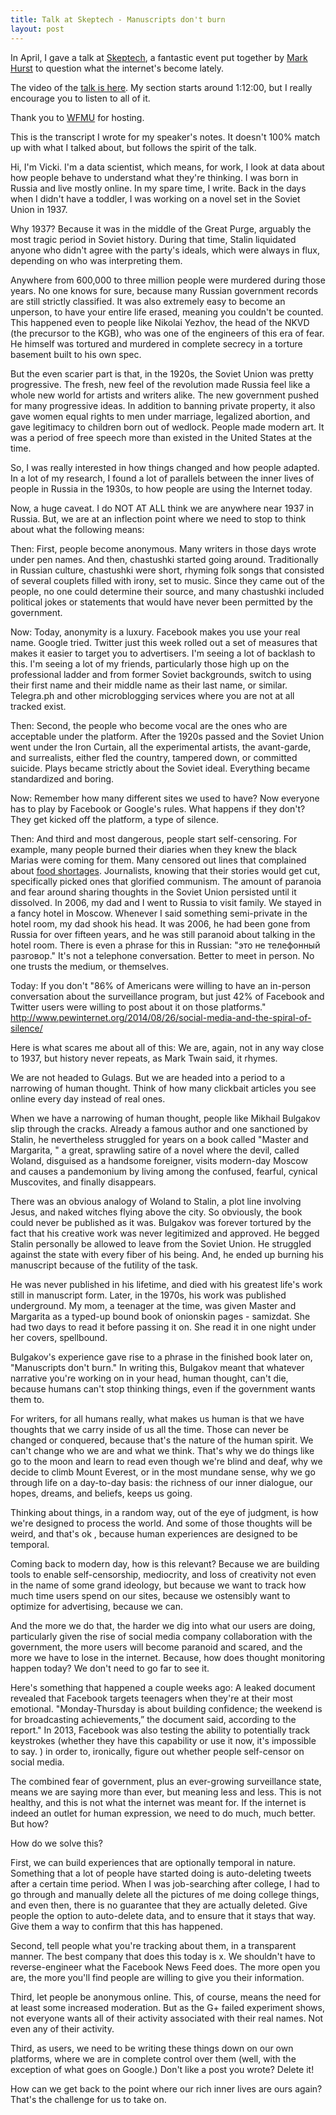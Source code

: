 ```yaml
---
title: Talk at Skeptech - Manuscripts don't burn
layout: post
---
```


In April, I gave a talk at [Skeptech](http://skeptech.info/), a fantastic event put together by [Mark Hurst](http://creativegood.com/mark-hurst/) to question what the internet's become lately.

The video of the [talk is here](http://wfmu.org/playlists/shows/72714). My section starts around 1:12:00, but I really encourage you to listen to all of it.

Thank you to [WFMU](https://wfmu.org/) for hosting.

This is the transcript I wrote for my speaker's notes. It doesn't 100% match up with what I talked about, but follows the spirit of the talk. 

Hi, I'm Vicki. I'm a data scientist, which means, for work, I look at data about how people behave to understand what they're thinking. I was born in Russia and live mostly online. In my spare time, I write.  Back in the days when I didn't have a toddler, I was working on a novel set in the Soviet Union in 1937.

Why 1937? Because it was in the middle of the Great Purge, arguably the most tragic period in Soviet history.  During that time, Stalin liquidated anyone who didn't agree with the party's ideals, which were always in flux, depending on who was interpreting them.

Anywhere from 600,000 to three million people were murdered during those years.  No one knows for sure, because many Russian government records are still strictly classified. It was also extremely easy to become an unperson, to have your entire life erased, meaning you couldn't be counted.  This happened even to people like Nikolai Yezhov, the head of the NKVD (the precursor to the KGB), who was one of the engineers of this era of fear. He himself was tortured and murdered in complete secrecy in a torture basement built to his own spec.

But the even scarier part is that, in the 1920s, the Soviet Union was pretty progressive. The fresh, new feel of the revolution made Russia feel like a whole new world for artists and writers alike. The new government pushed for many progressive ideas. In addition to banning private property, it also gave women equal rights to men under marriage, legalized abortion, and gave legitimacy to children born out of wedlock. People made modern art. It was a period of free speech more than existed in the United States at the time.

So, I was really interested in how things changed and how people adapted.
In a lot of my research, I found a lot of parallels between the inner lives of people in Russia in the 1930s,  to how people are using the Internet today.

Now, a huge caveat. I do NOT AT ALL think we are anywhere near 1937 in Russia.  But, we are at an inflection point where we need to stop to think about what the following means:

Then:
First, people become anonymous. Many writers in those days wrote under pen names. And then, chastushki started going around. Traditionally in Russian culture, chastushki were short, rhyming folk songs that consisted of several couplets filled with irony, set to music. Since they came out of the people, no one could determine their source, and many chastushki included political jokes or statements that would have never been permitted by the government.

Now:
Today, anonymity is a luxury. Facebook makes you use your real name. Google tried. Twitter just this week rolled out a set of measures that makes it easier to target you to advertisers.  I'm seeing a lot of backlash to this. I'm seeing a lot of my friends, particularly those high up on the professional ladder and from former Soviet backgrounds, switch to using their first name and their middle name as their last name, or similar. Telegra.ph and other microblogging services where you are not at all tracked exist.


Then:
Second, the people who become vocal are the ones who are acceptable under the platform. After the 1920s passed and the Soviet Union went under the Iron Curtain, all the experimental artists, the avant-garde, and surrealists, either fled the country, tampered down, or committed suicide.  Plays became strictly about the Soviet ideal. Everything became standardized and boring.

Now:
Remember how many different sites we used to have? Now everyone has to play by Facebook or Google's rules. What happens if they don't? They get kicked off the platform, a type of silence.

Then: 
And third and most dangerous, people start self-censoring. For example, many people burned their diaries when they knew the black Marias were coming for them. Many censored out lines that complained about [food shortages](https://www.thenation.com/article/journals-purge-years/).  Journalists, knowing that their stories would get cut, specifically picked ones that glorified communism. The amount of paranoia and fear around sharing thoughts in the Soviet Union persisted until it dissolved. In 2006, my dad and I went to Russia to visit family. We stayed in a fancy hotel in Moscow. Whenever I said something semi-private in the hotel room, my dad shook his head.  It was 2006, he had been gone from Russia for over fifteen years, and he was still paranoid about talking in the hotel room. There is even a phrase for this in Russian:  "это не телефонный разговор." It's not a telephone conversation. Better to meet in person. No one trusts the medium, or themselves.

Today:
If you don't "86% of Americans were willing to have an in-person conversation about the surveillance program, but just 42% of Facebook and Twitter users were willing to post about it on those platforms." http://www.pewinternet.org/2014/08/26/social-media-and-the-spiral-of-silence/


Here is what scares me about all of this: We are, again, not in any way close to 1937, but history never repeats, as Mark Twain said, it rhymes.

We are not headed to Gulags. But we are headed into a period to a narrowing of human thought. Think of how many clickbait articles you see online every day instead of real ones.

When we have a narrowing of human thought, people like Mikhail Bulgakov slip through the cracks.  Already a famous author and one sanctioned by Stalin, he nevertheless  struggled for years on a book called "Master and Margarita, " a great, sprawling satire of a novel where the devil, called Woland, disguised as a handsome foreigner, visits modern-day Moscow and causes a pandemonium by living among the confused, fearful, cynical Muscovites, and finally disappears.

There was an obvious analogy of Woland to Stalin, a plot line involving Jesus, and naked witches flying above the city.   So obviously, the book could never be published as it was.   Bulgakov was forever tortured by the fact that his creative work was never legitimized and approved. He begged Stalin personally be allowed to leave from the Soviet Union. He struggled against the state with every fiber of his being. And, he ended up burning his manuscript because of the futility of the task.

He was never published in his lifetime, and died with his greatest life's work still in manuscript form. Later, in the 1970s, his work was published underground. My mom, a teenager at the time, was given Master and Margarita as a typed-up bound book of onionskin pages - samizdat. She had two days to read it before passing it on. She read it in one night under her covers, spellbound.

Bulgakov's experience gave rise to a phrase in the finished book later on, "Manuscripts don't burn." In writing this, Bulgakov meant  that whatever narrative you're working on in your head, human thought, can't die, because humans can't stop thinking things, even if the government wants them to.  

For writers, for all humans really, what makes us human is that we have thoughts that we carry inside of us all the time. Those can never be changed or conquered, because that's the nature of the human spirit. We can't change who we are and what we think.  That's why we do things like go to the moon and learn to read even though we're blind and deaf, why we decide to climb Mount Everest, or in the most mundane sense, why we go through life on a day-to-day basis: the richness of our inner dialogue, our hopes, dreams, and beliefs, keeps us going.

Тhinking about things, in a random way, out of the eye of judgment,  is how we're designed to process the world. And some of those thoughts will be weird, and that's ok , because human experiences are designed to be temporal.

Coming back to modern day, how is this relevant? Because we are building tools to enable self-censorship, mediocrity, and loss of creativity not even in the name of some grand ideology,  but because we want to track how much time users spend on our sites, because we ostensibly want to optimize for advertising, because we can.

And the more we do that, the harder we dig into what our users are doing, particularly given the rise of social media company collaboration with the government, the more users will become paranoid and scared, and the more we have to lose in the internet. Because, how does thought monitoring happen today? We don't need to go far to see it.

Here's something that happened a couple weeks ago: A leaked document revealed that Facebook targets teenagers when they're at their most emotional. "Monday-Thursday is about building confidence; the weekend is for broadcasting achievements,” the document said, according to the report."  In 2013, Facebook was also testing the ability to potentially track keystrokes (whether they have this capability or use it now, it's impossible to say. ) in order to, ironically, figure out whether people self-censor on social media.

The combined fear of government, plus an ever-growing surveillance state, means we are saying more than ever, but meaning less and less. This is not healthy, and this is not what the internet was meant for. If the internet is indeed an outlet for human expression, we need to do much, much better. But how?

How do we solve this?


First, we can build experiences that are optionally temporal in nature. Something that a lot of people have started doing is auto-deleting tweets after a certain time period. When I was job-searching after college, I had to go through and manually delete all the pictures of me doing college things, and even then, there is no guarantee that they are actually deleted.  Give people the option to auto-delete data, and to ensure that it stays that way. Give them a way to confirm that this has happened.

Second, tell people what you're tracking about them, in a transparent manner. The best company that does this today is x. We shouldn't have to reverse-engineer what the Facebook News Feed does. The more open you are, the more you'll find people are willing to give you their information.

Third, let people be anonymous online. This, of course, means the need for at least some increased moderation. But as the G+ failed experiment shows, not everyone wants all of their activity associated with their real names. Not even any of their activity.

Third, as users, we need to be writing these things down on our own platforms, where we are in complete control over them (well, with the exception of what goes on Google.) Don't like a post you wrote? Delete it!

How can we get back to the point where our rich inner lives are ours again? That's the challenge for us to take on.
